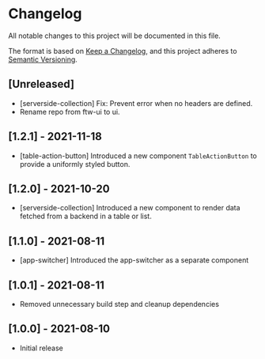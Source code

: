 # Changelog
All notable changes to this project will be documented in this file.

The format is based on [Keep a Changelog](https://keepachangelog.com/en/1.0.0/),
and this project adheres to [Semantic Versioning](https://semver.org/spec/v2.0.0.html).

## [Unreleased]

- [serverside-collection] Fix: Prevent error when no headers are defined.
- Rename repo from ftw-ui to ui.

## [1.2.1] - 2021-11-18

- [table-action-button] Introduced a new component ``TableActionButton`` to provide a uniformly styled button.

## [1.2.0] - 2021-10-20

- [serverside-collection] Introduced a new component to render data fetched from a backend in a table or list.

## [1.1.0] - 2021-08-11

- [app-switcher] Introduced the app-switcher as a separate component

## [1.0.1] - 2021-08-11

- Removed unnecessary build step and cleanup dependencies

## [1.0.0] - 2021-08-10

- Initial release

